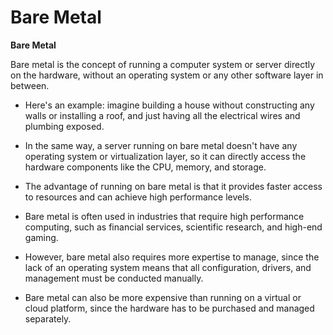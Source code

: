 # Bare Metal

**Bare Metal**

Bare metal is the concept of running a computer system or server directly on the hardware, without an operating system or any other software layer in between.

* Here's an example: imagine building a house without constructing any walls or installing a roof, and just having all the electrical wires and plumbing exposed.

* In the same way, a server running on bare metal doesn't have any operating system or virtualization layer, so it can directly access the hardware components like the CPU, memory, and storage.

* The advantage of running on bare metal is that it provides faster access to resources and can achieve high performance levels.

* Bare metal is often used in industries that require high performance computing, such as financial services, scientific research, and high-end gaming.

* However, bare metal also requires more expertise to manage, since the lack of an operating system means that all configuration, drivers, and management must be conducted manually.

* Bare metal can also be more expensive than running on a virtual or cloud platform, since the hardware has to be purchased and managed separately.
